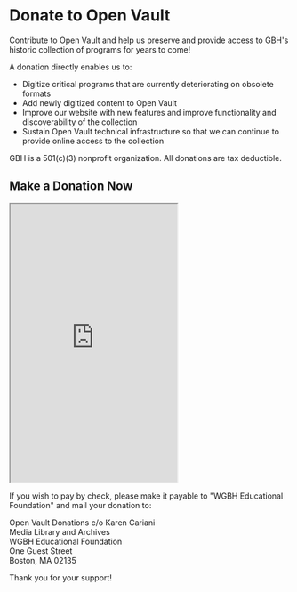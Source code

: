 # Donate to Open Vault

Contribute to Open Vault and help us preserve and provide access to GBH's historic collection of programs for years to come! 

A donation directly enables us to:

-	Digitize critical programs that are currently deteriorating on obsolete formats
- Add newly digitized content to Open Vault
- Improve  our website with new features and improve functionality and discoverability of the collection
-	Sustain Open Vault technical infrastructure so that we can continue to provide online access to the collection

GBH is a 501(c)(3) nonprofit organization. All donations are tax deductible. 

## Make a Donation Now
<iframe src="https://api.payaconnect.com/hostedpaymentpage?id=11ed11d177ecde90ae1ced45&data=U2FsdGVkX18xMWVkMTFkMT98lDM2IcMjGWeQ%2ByxT5G4sMzxYs%2F8wxnpJUrV2pwGPzZ79umhpPhQfkOk9FJzvjA%3D%3D" height="500" width="auto" title="Iframe Example"></iframe>



If you wish to pay by check, please make it payable to "WGBH Educational Foundation" and mail your donation to:

Open Vault Donations c/o Karen Cariani<br/>
Media Library and Archives<br/>
WGBH Educational Foundation<br/>
One Guest Street<br/>
Boston, MA 02135

Thank you for your support!
